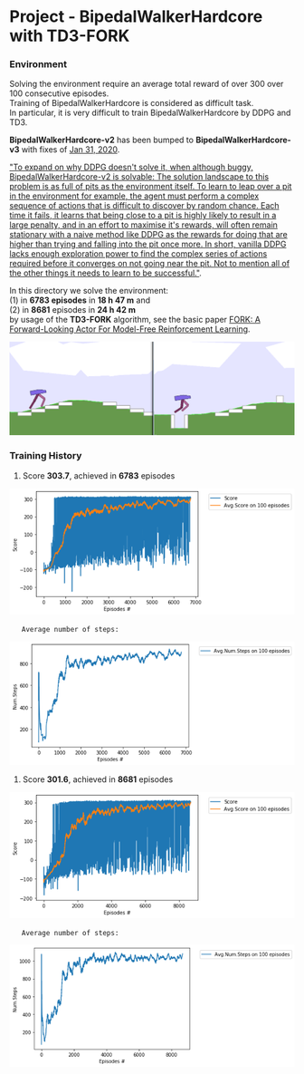 # Project - BipedalWalkerHardcore with TD3-FORK    

### Environment  

Solving the environment require an average total reward of over 300 over 100 consecutive episodes.    
Training of BipedalWalkerHardcore is considered as difficult task.   
In particular, it is very difficult to train BipedalWalkerHardcore by DDPG and TD3.   

__BipedalWalkerHardcore-v2__ has been bumped to __BipedalWalkerHardcore-v3__ with fixes of [Jan 31, 2020](https://ai.stackexchange.com/questions/13848/has-anyone-been-able-to-solve-openais-hardcore-bipedal-walker-with-their-implem).    

["To expand on why DDPG doesn't solve it, when although buggy, 
BipedalWalkerHardcore-v2 is solvable: The solution landscape to this problem 
is as full of pits as the environment itself. 
To learn to leap over a pit in the environment for example, 
the agent must perform a complex sequence of actions 
that is difficult to discover by random chance. 
Each time it fails, it learns that being close to a pit is highly likely 
to result in a large penalty, and in an effort to maximise it's rewards, 
will often remain stationary with a naive method like DDPG as the rewards 
for doing that are higher than trying and falling into the pit once more. 
In short, vanilla DDPG lacks enough exploration power 
to find the complex series of actions required before it converges 
on not going near the pit. Not to mention all of the other things 
it needs to learn to be successful."](https://ai.stackexchange.com/questions/13848/has-anyone-been-able-to-solve-openais-hardcore-bipedal-walker-with-their-implem).

In this directory we solve the environment:   
(1) in __6783 episodes__ in __18 h 47 m__   and    
(2) in __8681__ episodes in __24 h 42 m__       
by usage of the __TD3-FORK__ algorithm, see the basic paper [FORK: A Forward-Looking Actor For Model-Free Reinforcement Learning](https://arxiv.org/abs/2010.01652).

![](images/2-image_bph_1.png)


### Training History

1. Score __303.7__,  achieved in __6783__ episodes

![](images/plot_avgscore_BipedalWalkerHardcore_6783epis.png)

       Average number of steps:    
![](images/plot_avgnumsteps_BWH_6783epis.png)

1. Score __301.6__,  achieved in __8681__ episodes

![](images/plot_avgscore_BipedalWalkerHardcore_8681epis.png)

       Average number of steps:    
![](images/plot_avgnumsteps_BWH_8681epis.png)


